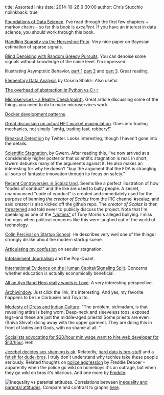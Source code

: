 title: Assorted links
date: 2014-10-26 9:30:00
author: Chris Stucchio
nolinkback: true

[Foundations of Data Science](https://research.microsoft.com/en-US/people/kannan/book-no-solutions-aug-21-2014.pdf). I've read through the first few chapters + markov chains - so far this book is *excellent*. If you have an interest in data science, you should work through this book.

[Handling Sparsity via the Horseshoe Prior](http://faculty.mccombs.utexas.edu/carlos.carvalho/Carvalhoetal2009.pdf). Very nice paper on Bayesian estimation of sparse signals.

[Blind Denoising with Random Greedy Pursuits](http://arxiv.org/pdf/1312.5444v3.pdf). You can denoise some signals without knowledge of the noise level. I'm impressed.

Illustrating Asymptotic Behavior, [part 1](http://davegiles.blogspot.ca/2014/10/illustrating-asymptotic-behaviour-part-i.html?utm_source=referral&utm_medium=blog&utm_campaign=stucchio) [part 2](http://davegiles.blogspot.ca/2014/10/illustrating-asymptotic-behaviour-part_12.html?utm_source=referral&utm_medium=blog&utm_campaign=stucchio) and [part 3](http://davegiles.blogspot.in/2014/10/illustrating-asymptotic-behaviour-part.html?utm_source=referral&utm_medium=blog&utm_campaign=stucchio). Great reading.

[Elementary Data Analysis](http://www.stat.cmu.edu/~cshalizi/ADAfaEPoV/ADAfaEPoV.pdf) by Cosma Shalizi. Also useful.

[The overhead of abstraction in Python vs C++](http://blog.reverberate.org/2014/10/the-overhead-of-abstraction-in-cc-vs.html)

[Microservices - a Reality Check(point)](http://capgemini.github.io/architecture/microservices-reality-check/). Great article discussing some of the things you need to do to make microservices work.

[Docker development patterns](http://www.hokstad.com/docker/patterns).

[Great discussion on actual HFT market manipulation](http://www.bloombergview.com/articles/2014-10-16/high-speed-traders-put-a-bit-too-much-gravy-on-their-meat). Goes into trading mechanics, not simply "omfg, trading fast, robbery!"

[Breakout Detection](https://github.com/twitter/BreakoutDetection) by Twitter. Looks interesting, though I haven't gone into the details.

[Scientific Stagnation](http://www.gwern.net/the-long-stagnation), by Gwern. After reading this, I've now arrived at a considerably higher posterior that scientific stagnation is real. In short, Gwern debunks many of the arguments against it. He also makes an interesting for why he doesn't "buy the argument that the FDA is strangling all sorts of fantastic innovation through its focus on safety."

[Recent Controversies in Scalaz land](https://groups.google.com/forum/#!msg/scalaz/EBP_7sfB2ks/cV8aynO2TMkJ). Seems like a perfect illustration of how "codes of conduct" and the like are used to bully people. A secret, unannounced "code of conduct" is created and immediately used for the purpose of banning *the creator of Scalaz* from the IRC channel #scalaz, and said creator is also kicked off the github repo. The *creator of Scalaz*  is then [threatened](https://gist.github.com/ekmett/81a507f50d857345691c#file-demands-txt-L17) and told never to publicly discuss the project. Note that I'm speaking as one of the ["victims"](https://twitter.com/dibblego/status/517484030871080960) of Tony Morris's alleged bullying. I miss the days when political concerns like this were laughed out of the world of technology.

[Colin Percival on Startup School](http://www.daemonology.net/blog/2014-10-18-thoughts-on-startup-school.html). He describes very well one of the things I strongly dislike about the modern startup scene.

[Articulating my confusion](http://updatedpriors.blogspot.in/2014/10/articulating-my-confusion.html?utm_source=referral&utm_medium=blog&utm_campaign=stucchio) on secular stagnation.

[Infotainment Journalism](https://www.jacobinmag.com/2014/06/infotainment-journalism/) and the Pop-Quant.

[International Evidence on the Human Capital/Signaling Split](http://econlog.econlib.org/archives/2013/10/international_e.html). Concerns whether education is actually economically beneficial.

[All an Ayn Rand Hero really wants is Love](http://thefederalist.com/2014/08/19/all-an-ayn-rand-hero-really-wants-is-love/). A very interesting perspective.

[Archiwindow](http://www.archdaily.com/556587/archiwindow-a-glimpse-through-the-eyes-of-architecture/?utm_source=referral&utm_medium=blog&utm_campaign=stucchio). Just click the link, it's interesting. And yes, my favorite happens to be Le Corbusier and Toyo Ito.

[Modesty of Dress and Indian Culture](http://feminisminindia.com/modesty-dress-indian-culture/). "The problem, sir/madam, is that revealing attire is being worn. Deep-neck and sleeveless tops, exposed legs–and these are just the middle-aged priests! Some priests are even (Shiva Shiva!) doing away with the upper garment. They are doing this in front of ladies and Gods, with no shame at all. "

[Socialists advocating for $20/hour min wage want to hire web developer for $13/hour](http://reason.com/blog/2014/10/16/socialists-push-for-20-minimum-wage-but). Heh.

[Jezebel decides sex shaming is ok](http://fredrikdeboer.com/2014/10/08/jezebel-gets-in-on-some-sweet-sex-shaming/). Relatedly, [hard data is bro-stuff](https://twitter.com/zunguzungu/status/457644537679077376) and a [fetish for dude-bros](https://twitter.com/zunguzungu/status/457650311457296385). I truly don't understand why techies take these people seriously. Related thoughts on [police aggression](http://fredrikdeboer.com/2014/10/19/police-aggression-will-fall-inevitably-on-the-poor-and-the-brown-pumpkin-edition/) by Freddie Deboer - apparently when the police go wild on homeboys it's an outrage, but when they go wild on bros it's hilarious. And one more by [Freddie](http://fredrikdeboer.com/2014/10/13/the-burden-of-expanding-the-police-states-power-to-prosecute-sex-crimes-will-fall-on-the-poor-and-the-black/).

![Inequality vs parental attitudes.](http://www.voxeu.org/sites/default/files/image/FromMay2014/doepke%20fig4%2010%20oct.png) Correlations between [inequality and parental attitudes](http://www.voxeu.org/article/economics-parenting). Compare and contrast to graphs [here](http://fredrikdeboer.com/2014/10/19/chipping-away/).
